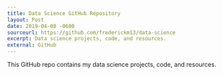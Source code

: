 ```yaml
---
title: Data Science GitHub Repository
layout: Post
date: 2019-04-08 -0600
sourceurl: https://github.com/frederickm13/data-science
excerpt: Data science projects, code, and resources.
external: GitHub
---
```


This GitHub repo contains my data science projects, code, and resources.